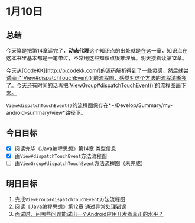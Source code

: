 # 1月10日

## 总结

今天算是把第14章读完了，**动态代理**这个知识点的出处就是在这一章，知识点在这本书里基本都是一笔带过，不常用这些知识点很难理解。明天接着读第12章。

今天从[CodeKK][http://p.codekk.com/]的源码解析得到了一些灵感，然后就尝试画了`View#dispatchTouchEvent()`的流程图，感觉对这个方法的流程清晰多了。今天还有时间的话再把`ViewGroup#dispatchTouchEvent()`的流程图画下来。

`View#dispatchTouchEvent()`的流程图保存在*~/Develop/Summary/my-android-summary/view*路径下。

## 今日目标

- [x] 阅读完毕《Java编程思想》第14章 类型信息
- [x] 画`View#dispatchTouchEvent`方法流程图
- [ ] 画`ViewGroup#dispatchTouchEvent`方法流程图（未完成）

## 明日目标

1. 完成`ViewGroup#dispatchTouchEvent`方法流程图
2. 阅读《Java编程思想》第12章 通过异常处理错误
3. [面试时，问哪些问题能试出一个Android应用开发者真正的水平？](1)

[1]: http://www.jianshu.com/p/74565bd741ab

